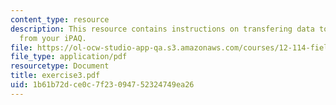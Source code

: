 ```yaml
---
content_type: resource
description: This resource contains instructions on transfering data to the computer
  from your iPAQ.
file: https://ol-ocw-studio-app-qa.s3.amazonaws.com/courses/12-114-field-geology-i-fall-2005/1b61b72dce0c7f23094752324749ea26_exercise3.pdf
file_type: application/pdf
resourcetype: Document
title: exercise3.pdf
uid: 1b61b72d-ce0c-7f23-0947-52324749ea26
---
```

